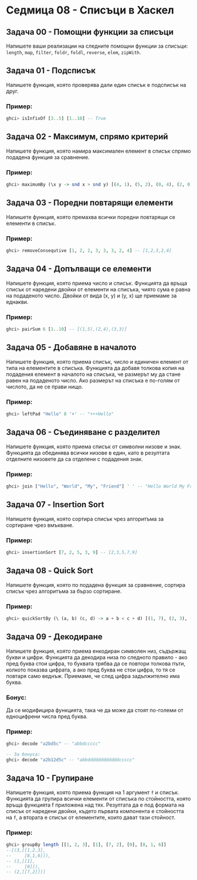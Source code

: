 # Седмица 08 - Списъци в Хаскел

## Задача 00 - Помощни функции за списъци
Напишете ваши реализации на следните помощни функции за списъци: `length`, `map`, `filter`, `foldr`, `foldl`, `reverse`, `elem`, `zipWith`.

## Задача 01 - Подсписък
Напишете функция, която проверява дали един списък е подсписък на друг.

### Пример:
```haskell
ghci> isInfixOf [3..5] [1..10] -- True
```

## Задача 02 - Максимум, спрямо критерий
Напишете функция, която намира максимален елемент в списък спрямо подадена функция за сравнение.

### Пример:
```haskell
ghci> maximumBy (\x y -> snd x > snd y) [(4, 1), (5, 2), (0, 4), (2, 0), (3, 3)] -- (0, 4)
```

## Задача 03 - Поредни повтарящи елементи
Напишете функция, която премахва всички поредни повтарящи се елементи в списък.

### Пример:
```haskell
ghci> removeConsequtive [1, 2, 2, 3, 3, 3, 2, 4] -- [1,2,3,2,4]
```

## Задача 04 - Допълващи се елементи
Напишете функция, която приема число и списък. Функцията да връща списък от наредени двойки от елементи на списъка, чиято сума е равна на подаденото число. Двойки от вида (x, y) и (y, x) ще приемаме за еднакви.

### Пример:
```haskell
ghci> pairSum 6 [1..10] -- [(1,5),(2,4),(3,3)]
```

## Задача 05 - Добавяне в началото
Напишете функция, която приема списък, число и единичен елемент от типа на елементите в списъка. Функцията да добавя толкова копия на подадения елемент в началото на списъка, че размерът му да стане равен на подаденото число. Ако размерът на списъка е по-голям от числото, да не се прави нищо.

### Пример:
```haskell
ghci> leftPad "Hello" 8 '+' -- "+++Hello"
```

## Задача 06 - Съединяване с разделител
Напишете функция, която приема списък от символни низове и знак. Функцията да обединява всички низове в един, като в резултата отделните низовете да са отделени с подадения знак.

### Пример:
```haskell
ghci> join ["Hello", "World", "My", "Friend"] ' ' -- "Hello World My Friend"
```

## Задача 07 - Insertion Sort
Напишете функция, която сортира списък чрез алгоритъма за сортиране чрез вмъкване.

### Пример:
```haskell
ghci> insertionSort [7, 2, 5, 3, 9] -- [2,3,5,7,9]
```

## Задача 08 - Quick Sort
Напишете функция, която по подадена функция за сравнение, сортира списък чрез алгоритъма за бързо сортиране.

### Пример:
```haskell
ghci> quickSortBy (\ (a, b) (c, d) -> a + b < c + d) [(1, 7), (2, 3), (4, 9), (5, 2), (8, 5)] -- [(2,3),(5,2),(1,7),(4,9),(8,5)] 
```

## Задача 09 - Декодиране
Напишете функция, която приема енкодиран символен низ, съдържащ букви и цифри. Функцията да декодира низа по следното правило - ако пред буква стои цифра, то буквата трябва да се повтори толкова пъти, колкото показва цифрата, а ако пред буква не стои цифра, то тя се повтаря само веднъж. Приемаме, че след цифра задължително има буква.

### Бонус:
Да се модифицира функцията, така че да може да стоят по-големи от едноцифрени числа пред буква.

### Пример:
```haskell
ghci> decode "a2bd5c" -- "abbdccccc"

-- За бонуса:
ghci> decode "a2b12d5c" -- "abbddddddddddddccccc"
```


## Задача 10 - Групиране
Напишете функция, която приема функция на 1 аргумент `f` и списък. Функцията да групира всички елементи от списъка по стойността, която връща функцията f приложена над тях. Резултата да е под формата на списък от наредени двойки, където първата компонента е стойността на `f`, а втората е списък от елементите, които дават тази стойност.

### Пример:
```haskell
ghci> groupBy length [[1, 2, 3], [1], [7, 2], [0], [8, 1, 6]]
--[(3,[[1,2,3],
--     [8,1,6]]),
-- (1,[[1],
--     [0]]),
-- (2,[[7,2]])]
```
